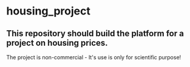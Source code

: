 # housing_project

## This repository should build the platform for a project on housing prices. 
The project is non-commercial - It's use is only for scientific purpose!
